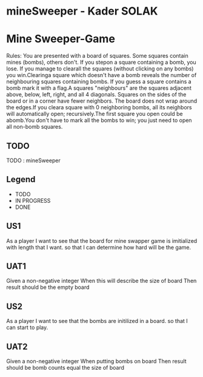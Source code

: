 # mineSweeper - Kader SOLAK

# Mine Sweeper-Game	
Rules:	You are presented with a board of squares. Some squares contain mines (bombs), others don't. If you stepon a square containing a bomb, you lose. If you manage to clearall the squares (without clicking on any bombs) you win.Clearinga square which doesn't have a bomb reveals the number of neighbouring squares containing bombs. If you guess a square contains a bomb mark it with a flag.A squares "neighbours" are the squares adjacent above, below, left, right, and all 4 diagonals. Squares on the sides of the board or in a corner have fewer neighbors. The board does not wrap around the edges.If you cleara square with 0 neighboring bombs, all its neighbors will automatically open; recursively.The first square you open could be abomb.You don't have to mark all the bombs to win; you just need to open all non-bomb squares.

## TODO
TODO : mineSweeper

## Legend
- TODO
- IN PROGRESS
- DONE
## US1
As a player 
I want to see that the board for mine swapper game is imitialized with length that I want.
so that I can determine how hard will be the game. 

## UAT1
Given a non-negative integer
When this will describe the size of board
Then result should be the empty board

## US2
As a player 
I want to see that the bombs are initilized in a board. 
so that I can start to play. 

## UAT2
Given a non-negative integer
When putting bombs on board 
Then result should be bomb counts equal the size of board